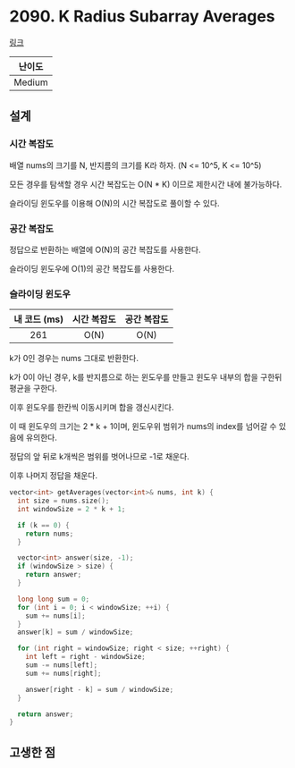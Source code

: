 # 2090. K Radius Subarray Averages

[링크](https://leetcode.com/problems/k-radius-subarray-averages/description/)

| 난이도 |
| :----: |
| Medium |

## 설계

### 시간 복잡도

배열 nums의 크기를 N, 반지름의 크기를 K라 하자. (N <= 10^5, K <= 10^5)

모든 경우를 탐색할 경우 시간 복잡도는 O(N \* K) 이므로 제한시간 내에 불가능하다.

슬라이딩 윈도우를 이용해 O(N)의 시간 복잡도로 풀이할 수 있다.

### 공간 복잡도

정답으로 반환하는 배열에 O(N)의 공간 복잡도를 사용한다.

슬라이딩 윈도우에 O(1)의 공간 복잡도를 사용한다.

### 슬라이딩 윈도우

| 내 코드 (ms) | 시간 복잡도 | 공간 복잡도 |
| :----------: | :---------: | :---------: |
|     261      |    O(N)     |    O(N)     |

k가 0인 경우는 nums 그대로 반환한다.

k가 0이 아닌 경우, k를 반지름으로 하는 윈도우를 만들고 윈도우 내부의 합을 구한뒤 평균을 구한다.

이후 윈도우를 한칸씩 이동시키며 합을 갱신시킨다.

이 때 윈도우의 크기는 2 \* k + 1이며, 윈도우위 범위가 nums의 index를 넘어갈 수 있음에 유의한다.

정답의 앞 뒤로 k개씩은 범위를 벗어나므로 -1로 채운다.

이후 나머지 정답을 채운다.

```cpp
vector<int> getAverages(vector<int>& nums, int k) {
  int size = nums.size();
  int windowSize = 2 * k + 1;

  if (k == 0) {
    return nums;
  }

  vector<int> answer(size, -1);
  if (windowSize > size) {
    return answer;
  }

  long long sum = 0;
  for (int i = 0; i < windowSize; ++i) {
    sum += nums[i];
  }
  answer[k] = sum / windowSize;

  for (int right = windowSize; right < size; ++right) {
    int left = right - windowSize;
    sum -= nums[left];
    sum += nums[right];

    answer[right - k] = sum / windowSize;
  }

  return answer;
}
```

## 고생한 점
